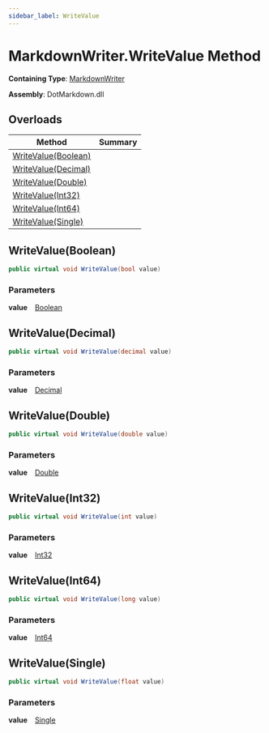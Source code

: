 ```yaml
---
sidebar_label: WriteValue
---
```


# MarkdownWriter\.WriteValue Method

**Containing Type**: [MarkdownWriter](../index.md)

**Assembly**: DotMarkdown\.dll

## Overloads

| Method | Summary |
| ------ | ------- |
| [WriteValue(Boolean)](#2881816944) | |
| [WriteValue(Decimal)](#2615740455) | |
| [WriteValue(Double)](#865017894) | |
| [WriteValue(Int32)](#3015420922) | |
| [WriteValue(Int64)](#294862040) | |
| [WriteValue(Single)](#212160301) | |

<a id="2881816944"></a>

## WriteValue\(Boolean\) 

```csharp
public virtual void WriteValue(bool value)
```

### Parameters

**value** &ensp; [Boolean](https://docs.microsoft.com/en-us/dotnet/api/system.boolean)<a id="2615740455"></a>

## WriteValue\(Decimal\) 

```csharp
public virtual void WriteValue(decimal value)
```

### Parameters

**value** &ensp; [Decimal](https://docs.microsoft.com/en-us/dotnet/api/system.decimal)<a id="865017894"></a>

## WriteValue\(Double\) 

```csharp
public virtual void WriteValue(double value)
```

### Parameters

**value** &ensp; [Double](https://docs.microsoft.com/en-us/dotnet/api/system.double)<a id="3015420922"></a>

## WriteValue\(Int32\) 

```csharp
public virtual void WriteValue(int value)
```

### Parameters

**value** &ensp; [Int32](https://docs.microsoft.com/en-us/dotnet/api/system.int32)<a id="294862040"></a>

## WriteValue\(Int64\) 

```csharp
public virtual void WriteValue(long value)
```

### Parameters

**value** &ensp; [Int64](https://docs.microsoft.com/en-us/dotnet/api/system.int64)<a id="212160301"></a>

## WriteValue\(Single\) 

```csharp
public virtual void WriteValue(float value)
```

### Parameters

**value** &ensp; [Single](https://docs.microsoft.com/en-us/dotnet/api/system.single)